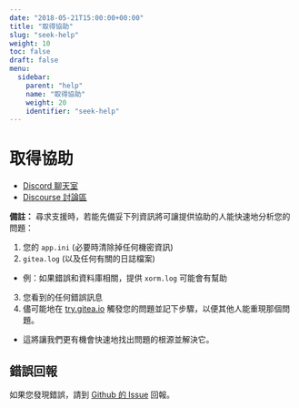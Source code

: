 ```yaml
---
date: "2018-05-21T15:00:00+00:00"
title: "取得協助"
slug: "seek-help"
weight: 10
toc: false
draft: false
menu:
  sidebar:
    parent: "help"
    name: "取得協助"
    weight: 20
    identifier: "seek-help"
---
```


# 取得協助

- [Discord 聊天室](https://discord.gg/Gitea)
- [Discourse 討論區](https://discourse.gitea.io/)

**備註：** 尋求支援時，若能先備妥下列資訊將可讓提供協助的人能快速地分析您的問題：

1. 您的 `app.ini` (必要時清除掉任何機密資訊)
2. `gitea.log` (以及任何有關的日誌檔案)
  * 例：如果錯誤和資料庫相關，提供 `xorm.log` 可能會有幫助
3. 您看到的任何錯誤訊息
5. 儘可能地在 [try.gitea.io](https://try.gitea.io) 觸發您的問題並記下步驟，以便其他人能重現那個問題。
  * 這將讓我們更有機會快速地找出問題的根源並解決它。

## 錯誤回報
如果您發現錯誤，請到 [Github 的 Issue](https://github.com/go-gitea/gitea/issues) 回報。
